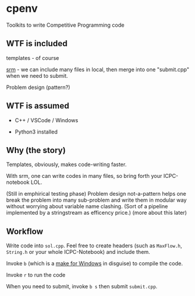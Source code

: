 
# cpenv

Toolkits to write Competitive Programming code

## WTF is included

templates - of course

[srm](https://github.com/gigajet/srm) - we can include many files in local, then merge into one "submit.cpp" when we need to submit.

Problem design (pattern?)

## WTF is assumed

+ C++ / VSCode / Windows

+ Python3 installed

## Why (the story)

Templates, obviously, makes code-writing faster.

With srm, one can write codes in many files, so bring forth your ICPC-notebook LOL.

(Still in emphirical testing phase) Problem design not-a-pattern helps one break the problem into many sub-problem and write them in modular way without worrying about variable name clashing. (Sort of a pipeline implemented by a stringstream as efficency price.) (more about this later)

## Workflow

Write code into `sol.cpp`. Feel free to create headers (such as `MaxFlow.h`, `String.h` or your whole ICPC-Notebook) and include them.

Invoke `b` (which is a [make for Windows](http://gnuwin32.sourceforge.net/packages/make.htm) in disguise) to compile the code.

Invoke `r` to run the code

When you need to submit, invoke `b s` then submit `submit.cpp`.